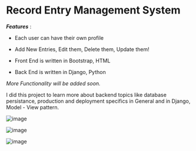 # **Record Entry Management System**

**_Features_** :

* Each user can have their own profile

* Add New Entries, Edit them, Delete them, Update them!

* Front End is written in Bootstrap, HTML

* Back End is written in Django, Python

_More Functionality will be added soon._

I did this project to learn more about backend topics
like database persistance, production and deployment specifics in General and in Django, Model - View
pattern. 

![image](https://user-images.githubusercontent.com/45935479/123481201-04ef7980-d621-11eb-8f02-e10b6e050be7.jpeg)

![image](https://user-images.githubusercontent.com/45935479/123481345-35cfae80-d621-11eb-8e48-0164ad893c0e.png)

![image](https://user-images.githubusercontent.com/45935479/123481426-56980400-d621-11eb-9099-62aba683c87a.png)

